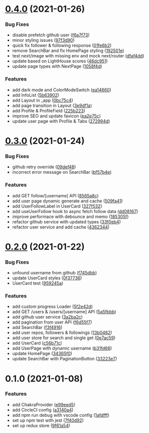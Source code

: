 # [0.4.0](https://github.com/Howard86/github-search/compare/v0.3.0...v0.4.0) (2021-01-26)


### Bug Fixes

* disable prefetch github user ([f6a7f73](https://github.com/Howard86/github-search/commit/f6a7f73f899b57b6a8f2f7f8db4cc8e97ff9a205))
* minor styling issues ([97f3d90](https://github.com/Howard86/github-search/commit/97f3d90ef0bd77add0eb7643609d83a715aa5af9))
* quick fix follower & following response ([01fe6b2](https://github.com/Howard86/github-search/commit/01fe6b2865931997d3a7991259af40193873bca1))
* remove SearchBar and fix HomePage styling ([192501e](https://github.com/Howard86/github-search/commit/192501e1eb83e8c4f786386341e11b586f981471))
* test next/image with missing env and mock next/router ([dfaf4dd](https://github.com/Howard86/github-search/commit/dfaf4dd7d74ce6d159a850e372ecdd7486a2fd0f))
* update based on LightHouse scores ([46dc951](https://github.com/Howard86/github-search/commit/46dc951d76e82cf263da882ee5a2c0d661f0a62f))
* update page types with NextPage ([1058f4d](https://github.com/Howard86/github-search/commit/1058f4dd6fae3b946e6eef6b8238bf5d1ac7d816))


### Features

* add dark mode and ColorModeSwitch ([ea14660](https://github.com/Howard86/github-search/commit/ea146609fa6d7f164406682718efb6d4abd4565f))
* add InfoList ([5b63902](https://github.com/Howard86/github-search/commit/5b6390240d4f24798dc484d1a58b5b05990a6ddb))
* add Layout in _app ([0bc75c4](https://github.com/Howard86/github-search/commit/0bc75c4fce065074434d622d88c14160964c0337))
* add page transition in Layout ([3e9df1a](https://github.com/Howard86/github-search/commit/3e9df1a7bbdc0ba61ed5d6420b0c249e05cc2c86))
* add Profile & ProfileField ([225b223](https://github.com/Howard86/github-search/commit/225b223a0a531fceeafd84b70a93f5f0a761d4af))
* improve SEO and update favicon ([ea2e75c](https://github.com/Howard86/github-search/commit/ea2e75c569ea2c90667281dbb763b65dddb50bc0))
* update user page with Profile & Tabs ([272994d](https://github.com/Howard86/github-search/commit/272994dca1bbc694b0176eb9e85ea0ee5d62a5f7))



# [0.3.0](https://github.com/Howard86/github-search/compare/v0.2.0...v0.3.0) (2021-01-24)


### Bug Fixes

* github retry override ([09def48](https://github.com/Howard86/github-search/commit/09def48ef811bba633a279eecd1c9abe92eaa301))
* incorrect error message on SearchBar ([bf57b4e](https://github.com/Howard86/github-search/commit/bf57b4e6a86cfd47718b4aefa509fa46694fb539))


### Features

* add GET follow/[username] API ([8565a8c](https://github.com/Howard86/github-search/commit/8565a8c4b754a8bff82b6f4ac0c7a3111d07eb1e))
* add user page dynamic generate and cache ([509fa41](https://github.com/Howard86/github-search/commit/509fa4112124a4cfd3eb45bd6c37142f8068f711))
* add UserFollowLabel in UserCard ([327f532](https://github.com/Howard86/github-search/commit/327f53258af664159befc29a719010fdde372a14))
* add useUserFollow hook to async fetch follow data ([dd08167](https://github.com/Howard86/github-search/commit/dd08167e129896f8d13c0df72174340ee2fc2816))
* improve performace with debounce and memo ([185305f](https://github.com/Howard86/github-search/commit/185305f6eba6d3b2415ac654ee4ce1412c0a68a1))
* refactor github service with updated types ([33f0eb4](https://github.com/Howard86/github-search/commit/33f0eb4f632e09b04891b561cc4603015f29576d))
* refactor user service and add cache ([4362344](https://github.com/Howard86/github-search/commit/4362344c723d38862a4cfb9d2a6142288c03bd9a))



# [0.2.0](https://github.com/Howard86/github-search/compare/v0.1.0...v0.2.0) (2021-01-22)


### Bug Fixes

* unfound username from github ([f745dbb](https://github.com/Howard86/github-search/commit/f745dbbb414bdae120ba4e853995724cbb8b8c00))
* update UserCard styles ([0f37736](https://github.com/Howard86/github-search/commit/0f3773671d2f4a84c2e1df79e4cec8a59c889b86))
* UserCard test ([959245a](https://github.com/Howard86/github-search/commit/959245aa03f0617c8e510c49aec6e79fcf9dfb6b))


### Features

* add custom progress Loader ([5f2e42d](https://github.com/Howard86/github-search/commit/5f2e42dafba7ecbdb47bbadd5ea6f6e1867c09ca))
* add GET /users & /users/[username] API ([5a5fbbb](https://github.com/Howard86/github-search/commit/5a5fbbb817ab54ef8b814b30c60002f45bbcab9f))
* add github user service ([3a2ba2c](https://github.com/Howard86/github-search/commit/3a2ba2ca0bba2cd2487540e5ba7001802fa2a229))
* add pagination from user API ([f6d55f7](https://github.com/Howard86/github-search/commit/f6d55f7c430aeed39fa8aa62ba72759b0eac5159))
* add SearchBar ([f3f4916](https://github.com/Howard86/github-search/commit/f3f491681ba59ec6c837d6c8d30a24966f680e77))
* add user repos, followers & followings ([13b0482](https://github.com/Howard86/github-search/commit/13b0482e25f0ba7a3f04ab8ff88f7ca0e09a3446))
* add user store for search and single get ([0e7ac59](https://github.com/Howard86/github-search/commit/0e7ac59b12cc372d48c5a003662be25e7a81961a))
* add UserCard ([c56b71c](https://github.com/Howard86/github-search/commit/c56b71cdabb60671ec60cbe80cfe1cfb65054f80))
* add UserPage with dynamic username ([b31fd66](https://github.com/Howard86/github-search/commit/b31fd66080505b16683466022722c4e3197b3fa0))
* update HomePage ([34365f0](https://github.com/Howard86/github-search/commit/34365f05a788556b1d83795a759ecc7ee31c931b))
* update SearchBar with PaginationButton ([33223e7](https://github.com/Howard86/github-search/commit/33223e76ee7df05b720b2aa9029e71480c6857ff))



# 0.1.0 (2021-01-08)


### Features

* add ChakraProvider ([e99eed5](https://github.com/Howard86/conference-call/commit/e99eed5fb441f274c6f9e5902df00844d8276a4e))
* add CircleCI config ([a3140a4](https://github.com/Howard86/conference-call/commit/a3140a4f139f66a05320a421696bc9ee9639d84d))
* add npm run debug with vscode config ([1afdfff](https://github.com/Howard86/conference-call/commit/1afdfff632e579252a79c416ccc9727597bb0a72))
* set up npm test with jest ([7f40d92](https://github.com/Howard86/conference-call/commit/7f40d9205a310224c8ede8cd77b13a28c6918dc4))
* set up redux store ([9f61a54](https://github.com/Howard86/conference-call/commit/9f61a542164365d37cc898cd142ed2d089a988fb))



